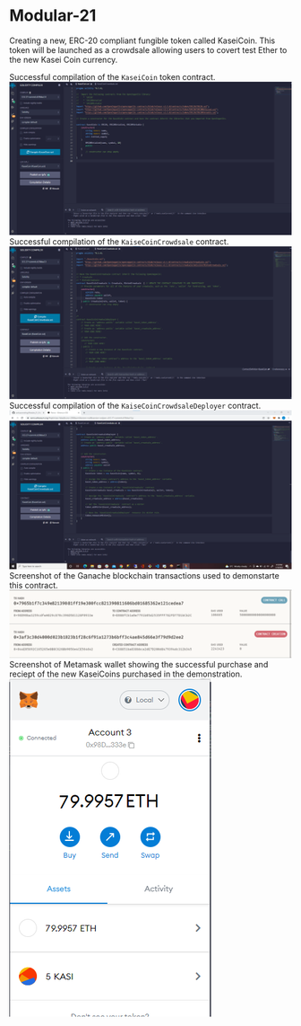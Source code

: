 # Modular-21

Creating a new, ERC-20 compliant fungible token called KaseiCoin. This token will be launched as a crowdsale allowing users to covert test Ether to the new Kasei Coin currency.

Successful compilation of the `KaseiCoin` token contract.   
![](https://github.com/SoukP1/Modular-21/blob/main/Tokenomics/Images/kaseiCoin1.PNG)
Successful compilation of the `KaiseCoinCrowdsale` contract.  
![](https://github.com/SoukP1/Modular-21/blob/main/Tokenomics/Images/kaseiCoinCrowdsale2.PNG)
Successful compilation of the `KaiseCoinCrowdsaleDeployer` contract.
![](https://github.com/SoukP1/Modular-21/blob/main/Tokenomics/Images/kaseiCoinCrowdsaleDeployer3.PNG)
Screenshot of the Ganache blockchain transactions used to demonstarte this contract.
![](https://github.com/SoukP1/Modular-21/blob/main/Tokenomics/Images/transactions4.PNG)
Screenshot of Metamask wallet showing the successful purchase and reciept of the new KaseiCoins purchased in the demonstration.
![](https://github.com/SoukP1/Modular-21/blob/main/Tokenomics/Images/metamask_wallet5.PNG)
